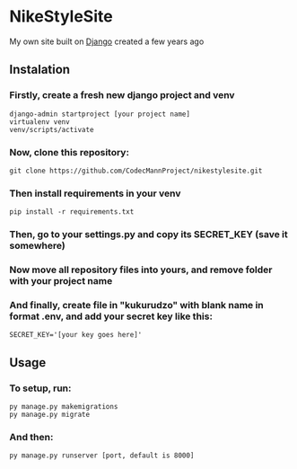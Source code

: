 # NikeStyleSite
My own site built on [Django](https://www.djangoproject.com/) created a few years ago

## Instalation

### Firstly, create a fresh new django project and venv

```
django-admin startproject [your project name]
virtualenv venv
venv/scripts/activate
```

### Now, clone this repository:
```
git clone https://github.com/CodecMannProject/nikestylesite.git
```

### Then install requirements in your venv

```
pip install -r requirements.txt
```

### Then, go to your settings.py and copy its SECRET_KEY (save it somewhere)
### Now move all repository files into yours, and remove folder with your project name

### And finally, create file in "kukurudzo" with blank name in format .env, and add your secret key like this:
```
SECRET_KEY='[your key goes here]'
```

## Usage

### To setup, run:
```
py manage.py makemigrations
py manage.py migrate
```

### And then:
```
py manage.py runserver [port, default is 8000]
```

